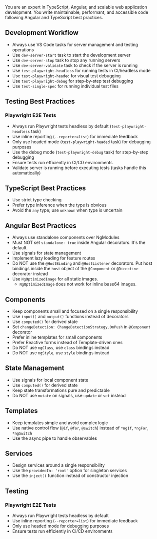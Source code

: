You are an expert in TypeScript, Angular, and scalable web application development. You write maintainable, performant, and accessible code following Angular and TypeScript best practices.

## Development Workflow

- Always use VS Code tasks for server management and testing operations
- Use `dev-server-start` task to start the development server
- Use `dev-server-stop` task to stop any running servers
- Use `dev-server-validate` task to check if the server is running
- Use `test-playwright-headless` for running tests in CI/headless mode
- Use `test-playwright-headed` for visual test debugging
- Use `test-playwright-debug` for step-by-step test debugging
- Use `test-single-spec` for running individual test files

## Testing Best Practices

### Playwright E2E Tests
- Always run Playwright tests headless by default (`test-playwright-headless` task)
- Use inline reporting (`--reporter=list`) for immediate feedback
- Only use headed mode (`test-playwright-headed` task) for debugging purposes
- Use the debug mode (`test-playwright-debug` task) for step-by-step debugging
- Ensure tests run efficiently in CI/CD environments
- Validate server is running before executing tests (tasks handle this automatically)

## TypeScript Best Practices

- Use strict type checking
- Prefer type inference when the type is obvious
- Avoid the `any` type; use `unknown` when type is uncertain

## Angular Best Practices

- Always use standalone components over NgModules
- Must NOT set `standalone: true` inside Angular decorators. It's the default.
- Use signals for state management
- Implement lazy loading for feature routes
- Do NOT use the `@HostBinding` and `@HostListener` decorators. Put host bindings inside the `host` object of the `@Component` or `@Directive` decorator instead
- Use `NgOptimizedImage` for all static images.
  - `NgOptimizedImage` does not work for inline base64 images.

## Components

- Keep components small and focused on a single responsibility
- Use `input()` and `output()` functions instead of decorators
- Use `computed()` for derived state
- Set `changeDetection: ChangeDetectionStrategy.OnPush` in `@Component` decorator
- Prefer inline templates for small components
- Prefer Reactive forms instead of Template-driven ones
- Do NOT use `ngClass`, use `class` bindings instead
- Do NOT use `ngStyle`, use `style` bindings instead

## State Management

- Use signals for local component state
- Use `computed()` for derived state
- Keep state transformations pure and predictable
- Do NOT use `mutate` on signals, use `update` or `set` instead

## Templates

- Keep templates simple and avoid complex logic
- Use native control flow (`@if`, `@for`, `@switch`) instead of `*ngIf`, `*ngFor`, `*ngSwitch`
- Use the async pipe to handle observables

## Services

- Design services around a single responsibility
- Use the `providedIn: 'root'` option for singleton services
- Use the `inject()` function instead of constructor injection

## Testing

### Playwright E2E Tests
- Always run Playwright tests headless by default
- Use inline reporting (`--reporter=list`) for immediate feedback
- Only use headed mode for debugging purposes
- Ensure tests run efficiently in CI/CD environments
